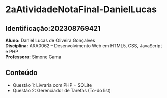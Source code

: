 # 2aAtividadeNotaFinal-DanielLucas

## Identificação:202308769421
**Aluno:** Daniel Lucas de Oliveira Gonçalves  
**Disciplina:** ARA0062 – Desenvolvimento Web em HTML5, CSS, JavaScript e PHP  
**Professora:** Simone Gama

## Conteúdo

- Questão 1: Livraria com PHP + SQLite
- Questão 2: Gerenciador de Tarefas (To-do list)
